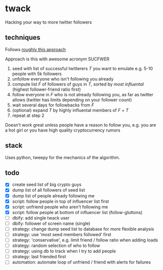 # twack
Hacking your way to more twitter followers

## techniques

Follows [roughly this approach](https://mng.lincolnwdaniel.com/how-i-grew-from-300-to-5k-followers-in-just-3-weeks-2436528da845#.hjqoqzvr2)

Approach is this with awesome acronym SUCFWER

 1. seed with list of successful twitterers _T_ you want to emulate e.g. 5-10 people with 5k followers
 2. unfollow everyone who isn't following you already
 3. compute list _F_ of followers of guys in _T_, sorted by *most influental* (highest follower-friend ratio first)
 4. follow everyone in _F_ who is not already following you, as far as twitter allows (twitter has limits depending on your follower count)
 5. wait several days for followbacks from _F_
 6. (optional) expand _T_ by highly influental members of _F_ + _T_
 7. repeat at step 2

Doesn't work great unless people have a reason to follow you, e.g. you are a hot girl or you have high quality cryptocurrency rumors

## stack

Uses python, tweepy for the mechanics of the algorithm.

## todo

 - [x] create seed list of big crypto guys
 - [x] dump list of all followers of seed list
 - [x] dump list of people already following me
 - [x] script: follow people in top of influencer list first
 - [x] script: unfriend people who aren't following me
 - [x] script: follow people at bottom of influencer list (follow-gluttons)
 - [ ] dbify: add single twack user
 - [ ] dbify: follower of screen name (single)
 - [ ] strategy: change dump seed list to database for more flexible analysis
 - [ ] strategy: use 'most seed members followed' first
 - [ ] strategy: 'conservative', e.g. limit friend / follow ratio when adding loads
 - [ ] strategy: random selection of who to follow
 - [ ] strategy: using db to track when I try to add people
 - [ ] strategy: last friended first
 - [ ] automation: automate loop of unfriend / friend with alerts for failures
